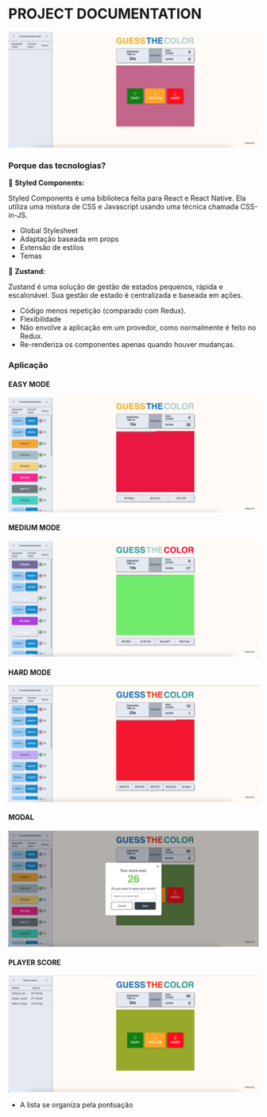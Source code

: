 # PROJECT DOCUMENTATION

![image](./initialscreen.png)

### Porque das tecnologias?

💅 **Styled Components:**

Styled Components é uma biblioteca feita para React e React Native. Ela utiliza uma mistura de CSS e Javascript usando uma técnica chamada CSS-in-JS.

- Global Stylesheet
- Adaptação baseada em props
- Extensão de estilos
- Temas

🚥 **Zustand:**

Zustand é uma solução de gestão de estados pequenos, rápida e escalonável. Sua gestão de estado é centralizada e baseada em ações.

- Código menos repetição (comparado com Redux).
- Flexibilidade
- Não envolve a aplicação em um provedor, como normalmente é feito no Redux.
- Re-renderiza os componentes apenas quando houver mudanças.

### Aplicação

#### EASY MODE

![image](./easymode.png)

#### MEDIUM MODE

![image](./mediummode.png)

#### HARD MODE

![image](./hardmode.png)

#### MODAL

![image](./modal.png)

#### PLAYER SCORE

![image](./playerscore.png)

- A lista se organiza pela pontuação
